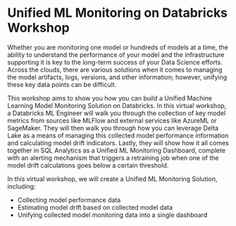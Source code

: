 # Unified ML Monitoring on Databricks Workshop

Whether you are monitoring one model or hundreds of models at a time, the ability to understand the performance of your model and the infrastructure 
supporting it is key to the long-term success of your Data Science efforts. Across the clouds, there are various solutions when it comes to managing 
the model artifacts, logs, versions, and other information; however, unifying these key data points can be difficult.  
  
This workshop aims to show you how you can build a Unified Machine Learning Model Monitoring Solution on Databricks. In this virtual workshop,
a Databricks ML Engineer will walk you through the collection of key model metrics from sources like MLFlow and external services like AzureML
or SageMaker. They will then walk you through how you can leverage Delta Lake as a means of managing this collected model performance information
and calculating model drift indicators. Lastly, they will show how it all comes together in SQL Analytics as a Unified ML Monitoring Dashboard, complete with an alerting mechanism that triggers a retraining job when one of the model drift calculations goes below a certain threshold.  
  
In this virtual workshop, we will create a Unified ML Monitoring Solution, including:
- Collecting model performance data  
- Estimating model drift based on collected model data  
- Unifying collected model monitoring data into a single dashboard
